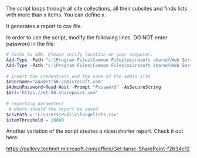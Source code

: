 The script loops through all site collections, all their subsites and finds lists with more than x items. You can define x.

It generates a report to csv file.

 

 

 

In order to use the script, modify the following lines. DO NOT enter password in the file:

 

 

```PowerShell
# Paths to SDK. Please verify location on your computer. 
Add-Type -Path "c:\Program Files\Common Files\microsoft shared\Web Server Extensions\16\ISAPI\Microsoft.SharePoint.Client.dll"  
Add-Type -Path "c:\Program Files\Common Files\microsoft shared\Web Server Extensions\16\ISAPI\Microsoft.SharePoint.Client.Runtime.dll"  
 
# Insert the credentials and the name of the admin site 
$Username="ana@etr56.onmicrosoft.com" 
$AdminPassword=Read-Host -Prompt "Password" -AsSecureString 
$Url="https://etr56.sharepoint.com" 
 
# reporting parameters 
 # where should the report be saved 
$csvPath = "C:\Users\Public\largelists.csv" 
$itemThreshold = 20000 
``` 
 
 

Another variation of the script creates a nicer/shorter report. Check it out here:

https://gallery.technet.microsoft.com/office/Get-large-SharePoint-f2634c12
